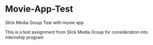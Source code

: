 # Movie-App-Test
Slick Media Group Test with movie app

This is a test assignment from Slick Media Group for consideration into internship program
